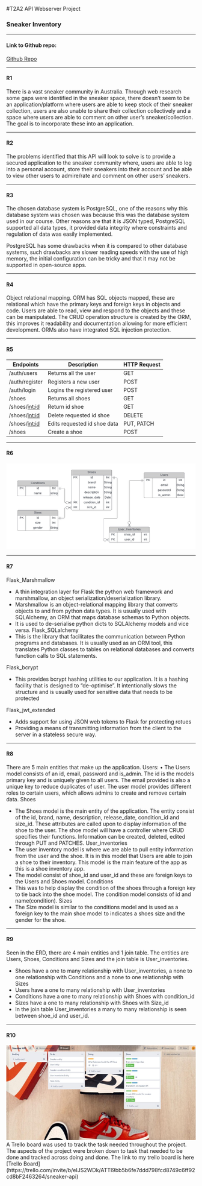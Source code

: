 #T2A2 API Webserver Project
### Sneaker Inventory
----------------------------------------------------------------
#### Link to Github repo:
[Github Repo](https://github.com/BigAlzzz/T2A2-API-Webserver-Project)

---
#### R1
There is a vast sneaker community in Australia. Through web research some gaps were identified in the sneaker space, there doesn’t seem to be an application/platform where users are able to keep stock of their sneaker collection, users are also unable to share their collection collectively and a space where users are able to comment on other user’s sneaker/collection. The goal is to incorporate these into an application.

---
#### R2
The problems identified that this API will look to solve is to provide a secured application to the sneaker community where, users are able to log into a personal account, store their sneakers into their account and be able to view other users to admire/rate and comment on other users’ sneakers.

---
#### R3
The chosen database system is PostgreSQL, one of the reasons why this database system was chosen was because this was the database system used in our course. Other reasons are that it is JSON typed, PostgreSQL supported all data types, it provided data integrity where constraints and regulation of data was easily implemented.

PostgreSQL has some drawbacks when it is compared to other database systems, such drawbacks are slower reading speeds with the use of high memory, the initial configuration can be tricky and that it may not be supported in open-source apps.

---
#### R4
Object relational mapping.
ORM has SQL objects mapped, these are relational which have the primary keys and foreign keys in objects and code. Users are able to read, view and respond to the objects and these can be manipulated.
The CRUD operation structure is created by the ORM, this improves it readability and documentation allowing for more efficient development.
ORMs also have integrated SQL injection protection.

---
#### R5
| Endpoints | Description | HTTP Request | 
|---------  |-------------|--------------| 
| /auth/users | Returns all the user | GET | 
| /auth/register | Registers a new user | POST | 
| /auth/login | Logins the registered user | POST | 
| /shoes | Returns all shoes | GET | 
| /shoes/<int:id> | Return id shoe | GET | 
| /shoes/<int:id> | Delete requested id shoe | DELETE | 
| /shoes/<int:id> | Edits requested id shoe data | PUT, PATCH | 
| /shoes | Create a shoe | POST |

---
#### R6
<img src="img/ERD.jpg" alt="ERD"/>

---
#### R7
Flask_Marshmallow
-	A thin integration layer for Flask the python web framework and marshmallow, an object serialization/deserialization library.
-	Marshmallow is an object-relational mapping library that converts objects to and from python data types. It is usually used with SQLAlchemy, an ORM that maps database schemas to Python objects. 
-	It is used to de-serialise python dicts to SQLAlchemy models and vice versa.
Flask_SQLalchemy
-	This is the library that facilitates the communication between Python programs and databases. It is usually used as an ORM tool, this translates Python classes to tables on relational databases and converts function calls to SQL statements.


Flask_bcrypt
-	This provides bcrypt hashing utilities to our application. It is a hashing facility that is designed to “de-optimise”. It intentionally slows the structure and is usually used for sensitive data that needs to be protected

Flask_jwt_extended
-	Adds support for using JSON web tokens to Flask for protecting rotues
-	Providing a means of transmitting information from the client to the server in a stateless secure way.

---
#### R8
There are 5 main entities that make up the application. 
Users: 
•	The Users model consists of an id, email, password and is_admin. The id is the models primary key and is uniquely given to all users. The email provided is also a unique key to reduce duplicates of user. The user model provides different roles to certain users, which allows admins to create and remove certain data.
Shoes
-	The Shoes model is the main entity of the application. The entity consist of the id, brand, name, description, release_date, condition_id and size_id. These attributes are called upon to display information of the shoe to the user. The shoe model will have a controller where CRUD specifies their functions. Information can be created, deleted, edited through PUT and PATCHES.
User_inventories
-	The user inventory model is where we are able to pull entity information from the user and the shoe. It is in this model that Users are able to join a shoe to their inventory. This model is the main feature of the app as this is a shoe inventory app.
-	The model consist of shoe_id and user_id and these are foreign keys to the Users and Shoes model.
Conditions
-	This was to help display the condition of the shoes through a foreign key to tie back into the shoe model. The condition model consists of id and name(condition).
Sizes
-	The Size model is similar to the conditions model and is used as a foreign key to the main shoe model to indicates a shoes size and the gender for the shoe.

---
#### R9

Seen in the ERD, there are 4 main entities and 1 join table. The entities are Users, Shoes, Conditions and Sizes and the join table is User_inventories.
-	Shoes have a one to many relationship with User_inventories, a none to one relationship with Conditions and a none to one relationship with Sizes
-	Users have a one to many relationship with User_inventories
-	Conditions have a one to many relationship with Shoes with condition_id
-	Sizes have a one to many relationship with Shoes with Size_id
-	In the join table User_inventories a many to many relationship is seen between shoe_id and user_id.

---
#### R10
<img src="img/trello.jpg" alt="ERD"/>
A Trello board was used to track the task needed throughout the project.
The aspects of the project were broken down to task that needed to be done and tracked across doing and done.
The link to my trello board is here
[Trello Board](https://trello.com/invite/b/eIJS2WDk/ATTI9bb5b6fe7ddd798fcd8749c6ff92cd8bF2463264/sneaker-api)